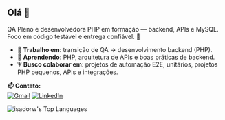 ## Olá 👋


QA Pleno e desenvolvedora PHP em formação — backend, APIs e MySQL. Foco em código testável e entrega confiável. 🎯

- 🔭 **Trabalho em**: transição de QA → desenvolvimento backend (PHP).  
- 🌱 **Aprendendo**: PHP, arquitetura de APIs e boas práticas de backend.  
- 💗 **Busco colaborar em**: projetos de automação E2E, unitários, projetos PHP pequenos, APIs e integrações.

**📫 Contato:**  
[![Gmail](https://img.shields.io/badge/Gmail-D14836?style=for-the-badge&logo=gmail&logoColor=white)](mailto:isadoraitodacunha12@gmail.com) [![LinkedIn](https://img.shields.io/badge/-LinkedIn-0077B5?style=for-the-badge&logo=linkedin&logoColor=white)](https://www.linkedin.com/in/isadora-ito)

![isadorw's Top Languages](https://github-readme-stats.vercel.app/api/top-langs/?username=isadorw&theme=vue-dark&show_icons=true&hide_border=true&layout=compact)
